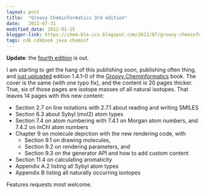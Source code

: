 ```yaml
---
layout: post
title:  "Groovy Cheminformatics 3rd edition"
date:   2011-07-31
modified_date: 2012-01-15
blogger-link: https://chem-bla-ics.blogspot.com/2011/07/groovy-cheminformatics-3rd-edition.html
tags: cdk cdkbook java cheminf
---
```


**Update**: the [fourth edition](https://chem-bla-ics.blogspot.com/2012/01/groovy-cheminformatics-4th-edition.html) is out.

I am starting to get the hang of this publishing soon, publishing often thing, and
[just uploaded](http://www.lulu.com/product/paperback/groovy-cheminformatics-with-the-chemistry-development-kit/16378378)
edition 1.4.1-0 of the [Groovy Cheminformatics](http://chem-bla-ics.blogspot.com/2011/02/groovy-cheminformatics.html) book.
The cover is the same (with one typo fix), and the content is 20 pages thicker. True, six of those pages are isotope
masses of all natural isotopes. That leaves 14 pages with this new content:

* Section 2.7 on line notations with 2.7.1 about reading and writing SMILES
* Section 6.3 about Sybyl (mol2) atom types
* Section 7.4 on atom numbering with 7.4.1 on Morgan atom numbers, and 7.4.2 on InChI atom numbers
* Chapter 9 on molecule depiction with the new rendering code, with
  * Section 9.1 on drawing molecules,
  * Section 9.2 on rendering parameters, and
  * Section 9.3 on the generator API and how to add custom content
* Section 11.4 on calculating aromaticity
* Appendix A.2 listing all Sybyl atom types
* Appendix B listing all naturally occurring isotopes

Features requests most welcome.
